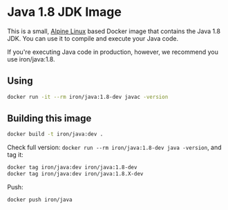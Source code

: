 # Java 1.8 JDK Image

This is a small, [Alpine Linux](http://www.alpinelinux.org/) based Docker image
that contains the Java 1.8 JDK. You can use it to compile and execute your Java code.

If you're executing Java code in production, however, we recommend you use iron/java:1.8.

## Using

```sh
docker run -it --rm iron/java:1.8-dev javac -version
```

## Building this image

```sh
docker build -t iron/java:dev .
```

Check full version: `docker run --rm iron/java:1.8-dev java -version`, and tag it:

```sh
docker tag iron/java:dev iron/java:1.8-dev
docker tag iron/java:dev iron/java:1.8.X-dev
```

Push:

```sh
docker push iron/java
```
